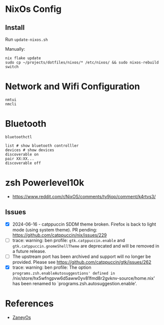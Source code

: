 # NixOs Config

## Install

Run `update-nixos.sh`

Manually:

```shell
nix flake update
sudo cp ~/projects/dotfiles/nixos/* /etc/nixos/ && sudo nixos-rebuild switch
```

# Network and Wifi Configuration

```shell
nmtui
nmcli
```

# Bluetooth

```shell
bluetoothctl

list # show bluetooth controlller
devices # show devices
discoverable on
pair XX:XX...
discoverable off
```

# zsh Powerlevel10k

- https://www.reddit.com/r/NixOS/comments/ty9jop/comment/k4rtvs3/

## Issues

- [x] 2024-06-16 - catppuccin SDDM theme broken. Firefox is back to light mode (using system theme). PR pending: https://github.com/catppuccin/nix/issues/229
- [ ] trace: warning: ben profile: `gtk.catppuccin.enable` and `gtk.catppuccin.gnomeShellTheme` are deprecated and will be removed in a future release.
- [ ] The upstream port has been archived and support will no longer be provided. Please see https://github.com/catppuccin/gtk/issues/262
- [x] trace: warning: ben profile: The option `programs.zsh.enableAutosuggestions' defined in `/nix/store/hx5wfngpvw6d5aww0yv81fmd8r2gvknv-source/home.nix' has been renamed to `programs.zsh.autosuggestion.enable'.

# References

- [ZaneyOs](https://gitlab.com/Zaney/zaneyos)
